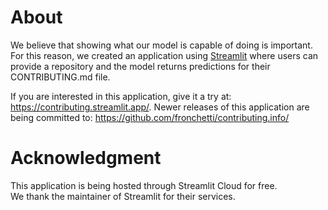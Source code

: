 # About
We believe that showing what our model is capable of doing is important. For this reason, we created an application using [Streamlit](https://contributing.streamlit.app/) where users can provide a repository and the model returns predictions for their CONTRIBUTING.md file. 

If you are interested in this application, give it a try at: https://contributing.streamlit.app/. 
Newer releases of this application are being committed to: https://github.com/fronchetti/contributing.info/

# Acknowledgment
This application is being hosted through Streamlit Cloud for free.  
We thank the maintainer of Streamlit for their services.
